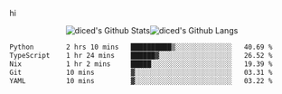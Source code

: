 hi

<div align="center">
  <img align="center" style="padding:0" src="https://github-readme-stats-dzcp99cze-dicedtomatos-projects.vercel.app/api?username=diced&show_icons=true&count_private=true&include_all_commits=true&hide=contribs&custom_title=GitHub%20Stats&theme=transparent&hide_border=true" alt="diced's Github Stats"><img align="center" style="padding:0" src="https://github-readme-stats-dzcp99cze-dicedtomatos-projects.vercel.app/api/top-langs/?username=diced&layout=compact&hide_border=true&theme=transparent" alt="diced's Github Langs">
</div>

<!--START_SECTION:waka-->

```txt
Python        2 hrs 10 mins   ██████████▒░░░░░░░░░░░░░░   40.69 %
TypeScript    1 hr 24 mins    ██████▓░░░░░░░░░░░░░░░░░░   26.52 %
Nix           1 hr 2 mins     █████░░░░░░░░░░░░░░░░░░░░   19.39 %
Git           10 mins         ▓░░░░░░░░░░░░░░░░░░░░░░░░   03.31 %
YAML          10 mins         ▓░░░░░░░░░░░░░░░░░░░░░░░░   03.22 %
```

<!--END_SECTION:waka-->
